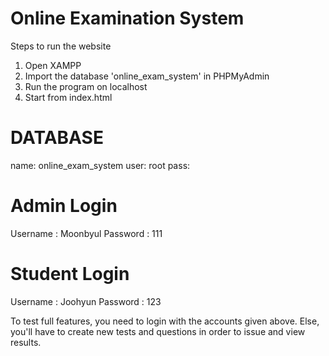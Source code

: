 # Online Examination System

Steps to run the website

1. Open XAMPP
2. Import the database 'online_exam_system' in PHPMyAdmin
3. Run the program on localhost
4. Start from index.html

# DATABASE
name: online_exam_system
user: root
pass: 

# Admin Login

Username : Moonbyul
Password : 111

# Student Login

Username : Joohyun
Password : 123

To test full features, you need to login with the accounts given above. Else, you'll have to create new tests and questions in order to issue and view results. 